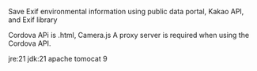 Save Exif environmental information using public data portal, Kakao API, and Exif library

Cordova APi is .html, Camera.js
A proxy server is required when using the Cordova API.

jre:21
jdk:21
apache tomocat 9
